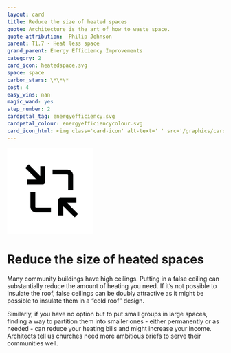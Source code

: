```yaml
---
layout: card
title: Reduce the size of heated spaces
quote: Architecture is the art of how to waste space.
quote-attribution:  Philip Johnson
parent: T1.7 - Heat less space
grand_parent: Energy Efficiency Improvements 
category: 2
card_icon: heatedspace.svg
space: space
carbon_stars: \*\*\*
cost: 4
easy_wins: nan
magic_wand: yes
step_number: 2
cardpetal_tag: energyefficiency.svg
cardpetal_colour: energyefficiencycolour.svg
card_icon_html: <img class='card-icon' alt-text=' ' src='/graphics/card_icons/heatedspace.svg'>
---
```


<img class='card-icon' alt-text=' ' src='/graphics/card_icons/heatedspace.svg'>
<h1>Reduce the size of heated spaces</h1>

<p>Many community buildings have high ceilings.  Putting in a false ceiling can substantially reduce the amount of heating you need. If it’s not possible to insulate the roof, false ceilings can be doubly attractive as it might be possible to insulate them in a “cold roof” design. </p><p> Similarly, if you have no option but to put small groups in large spaces, finding a way to partition them into smaller ones - either permanently or as needed - can reduce your heating bills and might increase your income. Architects tell us churches need more ambitious briefs to serve their communities well.  </p> 

